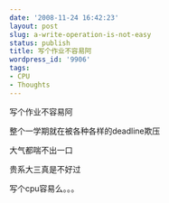 ```yaml
---
date: '2008-11-24 16:42:23'
layout: post
slug: a-write-operation-is-not-easy
status: publish
title: 写个作业不容易阿
wordpress_id: '9906'
tags:
- CPU
- Thoughts
---
```


写个作业不容易阿

  

整个一学期就在被各种各样的deadline欺压

  

大气都喘不出一口

  

贵系大三真是不好过

  

写个cpu容易么。。。

  
  

  
  
  

